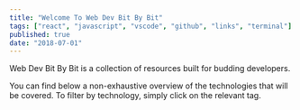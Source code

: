 ```yaml
---
title: "Welcome To Web Dev Bit By Bit"
tags: ["react", "javascript", "vscode", "github", "links", "terminal"]
published: true
date: "2018-07-01"
---
```


Web Dev Bit By Bit is a collection of resources built for budding developers.

You can find below a non-exhaustive overview of the technologies that will be covered. To filter by technology, simply click on the relevant tag.
